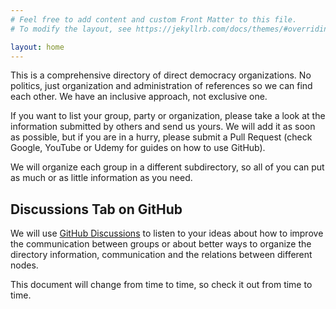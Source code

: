 ```yaml
---
# Feel free to add content and custom Front Matter to this file.
# To modify the layout, see https://jekyllrb.com/docs/themes/#overriding-theme-defaults

layout: home
---
```



This is a comprehensive directory of direct democracy organizations. No politics, just organization and administration of references so we can find each other. We have an inclusive approach, not exclusive one.

If you want to list your group, party or organization, please take a look at the information submitted by others and send us yours. We will add it as soon as possible, but if you are in a hurry, please submit a Pull Request (check Google, YouTube or Udemy for guides on how to use GitHub).

We will organize each group in a different subdirectory, so all of you can put as much or as little information as you need.

## Discussions Tab on GitHub

We will use [GitHub Discussions](https://github.com/Tonterias/Direct-Democracy-Directory/discussions) to listen to your ideas about how to improve the communication between groups or about better ways to organize the directory information, communication and the relations between different nodes.

This document will change from time to time, so check it out from time to time.
